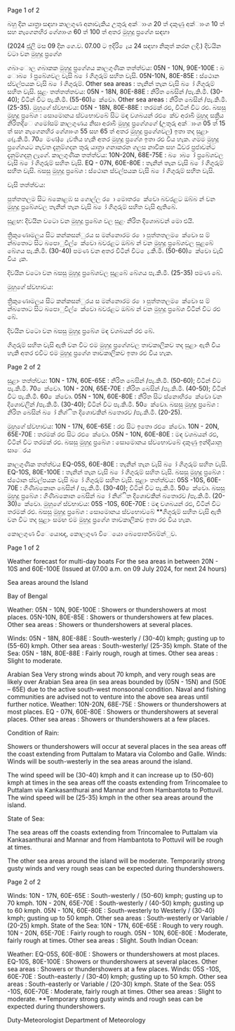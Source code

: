 Page 1 of 2

බහු දින යාත්‍රා සඳහා කාලගුණ අනාවැකිය උතුරු අක්ාාංශ 20 ත් දකුණු අක්ාාංශ 10 ත් සහ නැගෙනහිර ගේශාාංශ 60 ත් 100 ත් අතර මුහුදු ප්‍රගේශ සඳහා

(2024 ජූලි මස 09 දින ගෙ.ව. 07.00 ට ඉදිරි ෙැය 24 සඳහා නිකුත් කරන ලදි.) දිවයින වටා වන මුහුදු ප්‍රගේශ

ගබාංොල ගබාකක මුහුදු ප්‍රගේශය කාලගුණික තත්ත්වය: 05N - 10N, 90E-100E : බ ොබ ෝ ප්‍රබේශවල වැසි බ ෝ ගිගුරුම් සහිත වැසි. 05N-10N, 80E-85E : ස්ථොන ස්වල්පයක වැසි බ ෝ ගිගුරුම්. Other sea areas : තැනින් තැන වැසි බ ෝ ගිගුරුම් සහිත වැසි. සුළං තත්තත්තවය: 05N - 18N, 80E-88E : නිරිත බෙසින් /පැ.කි.මී. (30-40); විටින් විට පැ.කි.මී. (55-60) ෙක්වො. Other sea areas : නිරිත බෙසින් /පැ.කි.මී. (25-35). මුහුගේ ස්වභාවය: 05N - 18N, 80E-88E : තරමක් රළු, විටින් විට රළු. බසසු මුහුදු ප්‍රබේශ : සොමොනය ස්වභොවබේ සිට මඳ වශබයන් රළු ෙක්ව අරාබි මුහුද සක්‍රීය නිරිතදිෙ ගමෝසම් කාලගුණය නිසා අරාබි මුහුදු ප්‍රගේශගේ (උතුරු අක්ාාංශ 05 ත් 15 ත් සහ නැගෙනහිර ගේශාාංශ 55 සහ 65 ත් අතර මුහුදු ප්‍රගේශවල) ඉතා තද සුළාං (ෙැ.කි.මී. 70 ෙමණ) ෙැවතිය හැකි අතර මුහුදු ප්‍රගේශ ඉතා රළු විය හැක. ගමම මුහුදු ප්‍රගේශයට නැවත දැනුම්ගදන තුරු යාත්‍රා ගනාකරන ගලස නාවික සහ ධීවර ප්‍රජාවන්ට දැනුම්ගදනු ලැගේ. කාලගුණික තත්ත්වය: 10N-20N, 68E-75E : බ ොබ ෝ ප්‍රබේශවල වැසි බ ෝ ගිගුරුම් සහිත වැසි. EQ - 07N, 60E-80E : තැනින් තැන වැසි බ ෝ ගිගුරුම් සහිත වැසි. බසසු මුහුදු ප්‍රබේශ : ස්ථොන ස්වල්පයක වැසි බ ෝ ගිගුරුම් සහිත වැසි.

වැසි තත්ත්වය:

පුත්තතලම සිට බකොළඹ ස ගොල්ල ර ො මොතර ෙක්වො බවරළට ඔබ්බ න් වන මුහුදු ප්‍රබේශවල තැනින් තැන වැසි බ ෝ ගිගුරුම් සහිත වැසි ඇතිබේ.

සුළඟ: දිවයින වටො වන මුහුදු ප්‍රබේශ වල සුළං නිරිත දිශොබවන් මො එයි.

ත්‍රිකුණොමලය සිට කන්කසන්ුරය ස මන්නොරම ර ො පුත්තතලම ෙක්වො ස ම් න්බතොට සිට බපොුවිල් ෙක්වො බවරළට ඔබ්බ න් වන මුහුදු ප්‍රබේශවල සුළබේ බේගය පැ.කි.මී. (30-40) පමණ වන අතර විටින් විට ෙැ.කි.මී. (50-60) ෙක්වො වැඩි විය ැක.

දිවයින වටො වන බසසු මුහුදු ප්‍රබේශවල සුළබේ බේගය පැ.කි.මී. (25-35) පමණ බේ.

මුහුගේ ස්වභාවය:

ත්‍රිකුණොමලය සිට කන්කසන්ුරය ස මන්නොරම ර ො පුත්තතලම ෙක්වො ස ම් න්බතොට සිට බපොුවිල් ෙක්වො බවරළට ඔබ්බ න් වන මුහුදු ප්‍රබේශ විටින් විට රළු බේ.

දිවයින වටො වන බසසු මුහුදු ප්‍රබේශ මඳ වශබයන් රළු බේ.

ගිගුරුම් සහිත වැසි ඇති වන විට එම මුහුදු ප්‍රගේශවල තාවකාලිකව තද සුළාං ඇති විය හැකි අතර එවිට එම මුහුදු ප්‍රගේශ තාවකාලිකව ඉතා රළු විය හැක.

Page 2 of 2

සුළාං තත්ත්වය: 10N - 17N, 60E-65E : නිරිත බෙසින් /පැ.කි.මී. (50-60); විටින් විට පැ.කි.මී. 70 ෙක්වො. 10N - 20N, 65E-70E : නිරිත බෙසින් /පැ.කි.මී. (40-50); විටින් විට පැ.කි.මී. 60 ෙක්වො. 05N - 10N, 60E-80E : නිරිත සිට ස්නොහිර ෙක්වො වන දිශොවලින් /පැ.කි.මී. (30-40); විටින් විට පැ.කි.මී. 50 ෙක්වො. බසසු මුහුදු ප්‍රබේශ : නිරිත බෙසින් බ ෝ නිශ්ිත දිශොවකින් බතොරව /පැ.කි.මී. (20-25).

මුහුගේ ස්වභාවය: 10N - 17N, 60E-65E : රළු සිට ඉතො රළු ෙක්වො. 10N - 20N, 65E-70E : තරමක් රළු සිට රළු ෙක්වො. 05N - 10N, 60E-80E : මඳ වශබයන් රළු, විටින් විට තරමක් රළු. බසසු මුහුදු ප්‍රබේශ : සොමොනය ස්වභොවබේ දකුණු ඉන්දියානු සාෙරය

කාලගුණික තත්ත්වය EQ-05S, 60E-80E : තැනින් තැන වැසි බ ෝ ගිගුරුම් සහිත වැසි. EQ-10S, 80E-100E : තැනින් තැන වැසි බ ෝ ගිගුරුම් සහිත වැසි. බසසු මුහුදු ප්‍රබේශ : ස්ථොන ස්වල්පයක වැසි බ ෝ ගිගුරුම් සහිත වැසි. සුළාං තත්ත්වය: 05S -10S, 60E-70E : ගිණිබකොන බෙසින් / පැ.කි.මී. (30-40); විටින් විට පැ.කි.මී. 50 ෙක්වො. බසසු මුහුදු ප්‍රබේශ : ගිණිබකොන බෙසින් බ ෝ නිශ්ිත දිශොවකින් බතොරව /පැ.කි.මී. (20-30) ෙක්වො. මුහුගේ ස්වභාවය: 05S -10S, 60E-70E : මඳ වශබයන් රළු, විටින් විට තරමක් රළු. බසසු මුහුදු ප්‍රබේශ : සොමොනය ස්වභොවබේ **ගිගුරුම් සහිත වැසි ඇති වන විට තද සුළාං සමඟ එම මුහුදු ප්‍රගේශ තාවකාලිකව ඉතා රළු විය හැක.

කොලගුණ විෙයොඥ, කොලගුණ විෙයො බෙපොර්තබම්න්ුව.

Page 1 of 2

Weather forecast for multi-day boats For the sea areas in between 20N - 10S and 60E-100E (Issued at 07.00 a.m. on 09 July 2024, for next 24 hours)

Sea areas around the Island

Bay of Bengal

Weather: 05N - 10N, 90E-100E : Showers or thundershowers at most places. 05N-10N, 80E-85E : Showers or thundershowers at few places. Other sea areas : Showers or thundershowers at several places.

Winds: 05N - 18N, 80E-88E : South-westerly / (30-40) kmph; gusting up to (55-60) kmph. Other sea areas : South-westerly/ (25-35) kmph. State of the Sea: 05N - 18N, 80E-88E : Fairly rough, rough at times. Other sea areas : Slight to moderate.

Arabian Sea Very strong winds about 70 kmph, and very rough seas are likely over Arabian Sea area (in sea areas bounded by (05N - 15N) and (50E – 65E) due to the active south-west monsoonal condition. Naval and fishing communities are advised not to venture into the above sea areas until further notice. Weather: 10N-20N, 68E-75E : Showers or thundershowers at most places. EQ - 07N, 60E-80E : Showers or thundershowers at several places. Other sea areas : Showers or thundershowers at a few places.

Condition of Rain:

Showers or thundershowers will occur at several places in the sea areas off the coast extending from Puttalam to Matara via Colombo and Galle. Winds: Winds will be south-westerly in the sea areas around the island.

The wind speed will be (30-40) kmph and it can increase up to (50-60) kmph at times in the sea areas off the coasts extending from Trincomalee to Puttalam via Kankasanthurai and Mannar and from Hambantota to Pottuvil. The wind speed will be (25-35) kmph in the other sea areas around the island.

State of Sea:

The sea areas off the coasts extending from Trincomalee to Puttalam via Kankasanthurai and Mannar and from Hambantota to Pottuvil will be rough at times.

The other sea areas around the island will be moderate. Temporarily strong gusty winds and very rough seas can be expected during thundershowers.

Page 2 of 2

Winds: 10N - 17N, 60E-65E : South-westerly / (50-60) kmph; gusting up to 70 kmph. 10N - 20N, 65E-70E : South-westerly / (40-50) kmph; gusting up to 60 kmph. 05N - 10N, 60E-80E : South-westerly to Westerly / (30-40) kmph; gusting up to 50 kmph. Other sea areas : South-westerly or Variable / (20-25) kmph. State of the Sea: 10N - 17N, 60E-65E : Rough to very rough. 10N - 20N, 65E-70E : Fairly rough to rough. 05N - 10N, 60E-80E : Moderate, fairly rough at times. Other sea areas : Slight. South Indian Ocean:

Weather: EQ-05S, 60E-80E : Showers or thundershowers at most places. EQ-10S, 80E-100E : Showers or thundershowers at several places. Other sea areas : Showers or thundershowers at a few places. Winds: 05S -10S, 60E-70E : South-easterly / (30-40) kmph; gusting up to 50 kmph. Other sea areas : South-easterly or Variable / (20-30) kmph. State of the Sea: 05S -10S, 60E-70E : Moderate, fairly rough at times. Other sea areas : Slight to moderate. **Temporary strong gusty winds and rough seas can be expected during thundershowers.

Duty-Meteorologist Department of Meteorology